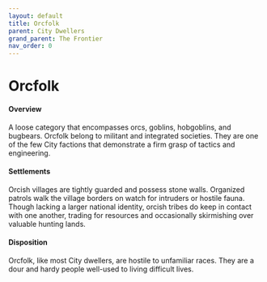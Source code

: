 ```yaml
---
layout: default
title: Orcfolk
parent: City Dwellers
grand_parent: The Frontier
nav_order: 0
---
```


# Orcfolk

#### Overview

A loose category that encompasses orcs, goblins, hobgoblins, and bugbears. Orcfolk belong to militant and integrated societies. They are one of the few City factions that demonstrate a firm grasp of tactics and engineering. 

#### Settlements

Orcish villages are tightly guarded and possess stone walls. Organized patrols walk the village borders on watch for intruders or hostile fauna. Though lacking a larger national identity, orcish tribes do keep in contact with one another, trading for resources and occasionally skirmishing over valuable hunting lands.

#### Disposition

Orcfolk, like most City dwellers, are hostile to unfamiliar races. They are a dour and hardy people well-used to living difficult lives. 